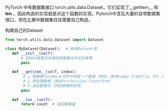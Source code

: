 PyTorch 中有数据集接口 torch.utils.data.Dataset，它们实现了__getitem__ 和 __len__ ，因此构造的实现就是对这个函数的实现。Pytorch中含后大量的自带数据集借口，但在比赛中数据集往往需要自己构造。

构建自己的Dataset

```python
from torch.utils.data.dataset import Dataset

class MyDataset(Dataset):  # 继承Dataset类
   def __init__(self):
       # 初始化图像文件路径或图像文件名列表等
       pass
   
   def __getitem__(self, index):
        # 1.根据索引index从文件中读取一个数据（例如，使用numpy.fromfile，PIL.Image.open，cv2.imread）
        # 2.预处理数据（例如torchvision.Transform）
        # 3.返回数据对（例如图像和标签）
       pass
   
   def __len__(self):
       return count  # 返回数据量
```

